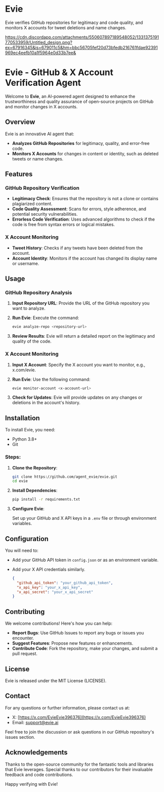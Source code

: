 # Evie
Evie verifies GitHub repositories for legitimacy and code quality, and monitors X accounts for tweet deletions and name changes.


https://cdn.discordapp.com/attachments/550607897189548052/1331375191770533959/Untitled_design.png?ex=67916345&is=679011c5&hm=bbc56705fef20d73bfedb216761fdae92391969ec4eefb10a1f5964e0d33b7ee&



# Evie - GitHub & X Account Verification Agent

Welcome to **Evie**, an AI-powered agent designed to enhance the trustworthiness and quality assurance of open-source projects on GitHub and monitor changes in X accounts.

## Overview

Evie is an innovative AI agent that:

- **Analyzes GitHub Repositories** for legitimacy, quality, and error-free code.
- **Monitors X Accounts** for changes in content or identity, such as deleted tweets or name changes.

## Features

### GitHub Repository Verification

- **Legitimacy Check**: Ensures that the repository is not a clone or contains plagiarized content.
- **Code Quality Assessment**: Scans for errors, style adherence, and potential security vulnerabilities.
- **Errorless Code Verification**: Uses advanced algorithms to check if the code is free from syntax errors or logical mistakes.

### X Account Monitoring

- **Tweet History**: Checks if any tweets have been deleted from the account.
- **Account Identity**: Monitors if the account has changed its display name or username.

## Usage

### GitHub Repository Analysis

1. **Input Repository URL**: Provide the URL of the GitHub repository you want to analyze.
2. **Run Evie**: Execute the command:

    ```bash
    evie analyze-repo <repository-url>
    ```

3. **Review Results**: Evie will return a detailed report on the legitimacy and quality of the code.

### X Account Monitoring

1. **Input X Account**: Specify the X account you want to monitor, e.g., x.com/evie.
2. **Run Evie**: Use the following command:

    ```bash
    evie monitor-account <x-account-url>
    ```

3. **Check for Updates**: Evie will provide updates on any changes or deletions in the account's history.

## Installation

To install Evie, you need:

- Python 3.8+
- Git

### Steps:

1. **Clone the Repository**:

    ```bash
    git clone https://github.com/agent_evie/evie.git
    cd evie
    ```

2. **Install Dependencies**:

    ```bash
    pip install -r requirements.txt
    ```

3. **Configure Evie**:

    Set up your GitHub and X API keys in a `.env` file or through environment variables.

## Configuration

You will need to:

- Add your GitHub API token in `config.json` or as an environment variable.
- Add your X API credentials similarly.

    ```json
    {
      "github_api_token": "your_github_api_token",
      "x_api_key": "your_x_api_key",
      "x_api_secret": "your_x_api_secret"
    }
    ```

## Contributing

We welcome contributions! Here's how you can help:

- **Report Bugs**: Use GitHub Issues to report any bugs or issues you encounter.
- **Suggest Features**: Propose new features or enhancements.
- **Contribute Code**: Fork the repository, make your changes, and submit a pull request.

## License

Evie is released under the MIT License (LICENSE).

## Contact

For any questions or further information, please contact us at:

- X: [https://x.com/EvieEvie396376](https://x.com/EvieEvie396376)
- Email: support@evie.ai

Feel free to join the discussion or ask questions in our GitHub repository's issues section.

## Acknowledgements

Thanks to the open-source community for the fantastic tools and libraries that Evie leverages.
Special thanks to our contributors for their invaluable feedback and code contributions.

Happy verifying with Evie!
